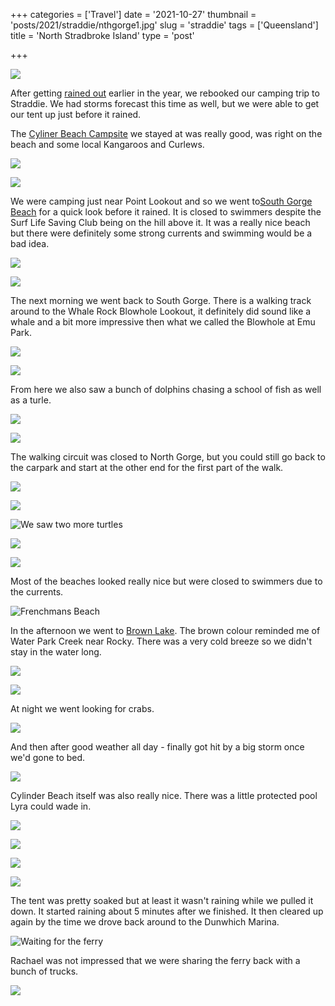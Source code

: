 +++
categories = ['Travel']
date = '2021-10-27'
thumbnail = 'posts/2021/straddie/nthgorge1.jpg'
slug = 'straddie'
tags = ['Queensland']
title = 'North Stradbroke Island'
type = 'post'

+++

![](ferry-there.jpg)

After getting [rained out](https://www.abc.net.au/news/2021-03-22/qld-wet-weather-south-east-gold-coast/100020342) earlier in the year, we rebooked our camping trip to Straddie. We had storms forecast this time as well, but we were able to get our tent up just before it rained. 

The [Cyliner Beach Campsite](https://www.minjerribahcamping.com.au/location/3-cylinder-beach) we stayed at was really good, was right on the beach and some local Kangaroos and Curlews.

![](campsite1.jpg)

![](campsite2.jpg)

We were camping just near Point Lookout and so we went to[South Gorge Beach](https://stradbrokeisland.com/tour-item/south-gorge/) for a quick look before it rained. It is closed to swimmers despite the Surf Life Saving Club being on the hill above it. It was a really nice beach but there were definitely some strong currents and swimming would be a bad idea.

![](southgorge0.jpg)

![](southgorge1.jpg)

The next morning we went back to South Gorge. There is a walking track around to the Whale Rock Blowhole Lookout, it definitely did sound like a whale and a bit more impressive then what we called the Blowhole at Emu Park.

![](southgorge2.jpg)

![](blowhole.jpg)

From here we also saw a bunch of dolphins chasing a school of fish as well as a turle.

![](dolphin.jpg)

![](turtle.jpg)

The walking circuit was closed to North Gorge, but you could still go back to the carpark and start at the other end for the first part of the walk.

![](nthgorge1.jpg)

![](nthgorge2.jpg)

![](turle2.jpg "We saw two more turtles")

![](nthgorge3.jpg)

![](nthgorge4.jpg)

Most of the beaches looked really nice but were closed to swimmers due to the currents. 

![](whale-walk.jpg "Frenchmans Beach")

In the afternoon we went to [Brown Lake](https://en.wikipedia.org/wiki/Brown_Lake_%28Stradbroke_Island%29). The brown colour reminded me of Water Park Creek near Rocky. There was a very cold breeze so we didn't stay in the water long.

![](brownlake1.jpg)

![](brownlake2.jpg)

At night we went looking for crabs.

![](crab.jpg)

And then after good weather all day - finally got hit by a big storm once we'd gone to bed.

![](rain.jpg)

Cylinder Beach itself was also really nice. There was a little protected pool Lyra could wade in.

![](beach0.jpg)

![](beach1.jpg)

![](beach2.jpg)

![](beach3.jpg)

The tent was pretty soaked but at least it wasn't raining while we pulled it down. It started raining about 5 minutes after we finished. It then cleared up again by the time we drove back around to the Dunwhich Marina.

![](marina.jpg "Waiting for the ferry")

Rachael was not impressed that we were sharing the ferry back with a bunch of trucks.

![](ferry-back.jpg)
